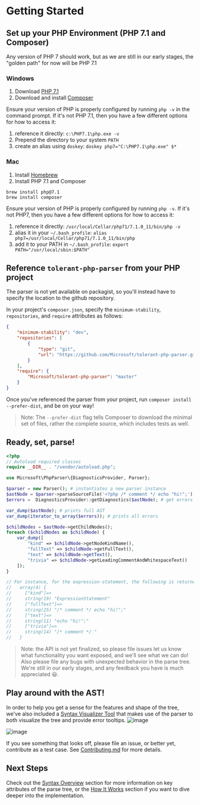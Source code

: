# Getting Started

## Set up your PHP Environment (PHP 7.1 and Composer)
Any version of PHP 7 should work, but as we are still in our early
stages, the "golden path" for now will be PHP 7.1

### Windows
1. Download [PHP 7.1](http://windows.php.net/download#php-7.1)
2. Download and install [Composer](https://getcomposer.org/download/)

Ensure your version of PHP is properly configured by running `php -v` in the command prompt.
If it's not PHP 7.1, then you have a few different options for how to access it:
1. reference it directly: `c:\PHP7.1\php.exe -v`
2. Prepend the directory to your system `PATH`
3. create an alias using `doskey`: `doskey php7="C:\PHP7.1\php.exe" $*`

### Mac
1. Install [Homebrew](http://brew.sh/)
2. Install PHP 7.1 and Composer
```
brew install php@7.1
brew install composer
```

Ensure your version of PHP is properly configured by running `php -v`. 
If it's not PHP7, then you have a few different options for how to access it:
1. reference it directly: `/usr/local/Cellar/php71/7.1.0_11/bin/php -v`
2. alias it in your `~/.bash_profile`: `alias php7=/usr/local/Cellar/php71/7.1.0_11/bin/php`
3. add it to your PATH in `~/.bash_profile`: `export PATH="/usr/local/sbin:$PATH"`

## Reference `tolerant-php-parser` from your PHP project
The parser is not yet available on packagist, so you'll instead 
have to specify the location to the github repository.

In your project's `composer.json`, specify the `minimum-stability`, 
`repositories`, and `require` attributes as follows:
```json
{
    "minimum-stability": "dev",
    "repositories": [
        {
            "type": "git",
            "url": "https://github.com/Microsoft/tolerant-php-parser.git"
        }
    ],
    "require": {
        "Microsoft/tolerant-php-parser": "master"
    }
}
```

Once you've referenced the parser from your project, run `composer install --prefer-dist`,
and be on your way!
> Note: The `--prefer-dist` flag tells Composer to download the minimal set of files,
rather the complete source, which includes tests as well.

## Ready, set, parse!

```php
<?php
// Autoload required classes
require __DIR__ . "/vendor/autoload.php";

use Microsoft\PhpParser\{DiagnosticsProvider, Parser};

$parser = new Parser(); # instantiates a new parser instance
$astNode = $parser->parseSourceFile('<?php /* comment */ echo "hi!";'); # returns an AST from string contents
$errors =  DiagnosticsProvider::getDiagnostics($astNode); # get errors from AST Node (as a Generator)

var_dump($astNode); # prints full AST
var_dump(iterator_to_array($errors)); # prints all errors

$childNodes = $astNode->getChildNodes();
foreach ($childNodes as $childNode) {
    var_dump([
        "kind" => $childNode->getNodeKindName(), 
        "fullText" => $childNode->getFullText(),
        "text" => $childNode->getText(),
        "trivia" => $childNode->getLeadingCommentAndWhitespaceText()
    ]);
}

// For instance, for the expression-statement, the following is returned:
//   array(4) {
//     ["kind"]=>
//     string(19) "ExpressionStatement"
//     ["fullText"]=>
//     string(25) "/* comment */ echo "hi!";"
//     ["text"]=>
//     string(11) "echo "hi!";"
//     ["trivia"]=>
//     string(14) "/* comment */ "
//   }
```

> Note: the API is not yet finalized, so please file issues let us know what functionality you want exposed, 
and we'll see what we can do! Also please file any bugs with unexpected behavior in the parse tree. We're still
in our early stages, and any feedback you have is much appreciated :smiley:.

## Play around with the AST!
In order to help you get a sense for the features and shape of the tree, 
we've also included a [Syntax Visualizer Tool](../syntax-visualizer/client#php-parser-syntax-visualizer-tool)
that makes use of the parser to both visualize the tree and provide error tooltips.
![image](https://cloud.githubusercontent.com/assets/762848/21635753/3f8c0cb8-d214-11e6-8424-e200d63abc18.png)

![image](https://cloud.githubusercontent.com/assets/762848/21705272/d5f2f7d8-d373-11e6-9688-46ead75b2fd3.png)

If you see something that looks off, please file an issue, or better yet, contribute as a test case. See [Contributing.md](../Contributing.md) for more details.

## Next Steps
Check out the [Syntax Overview](Overview.md) section for more information on key attributes of the parse tree, 
or the [How It Works](HowItWorks.md) section if you want to dive deeper into the implementation.
